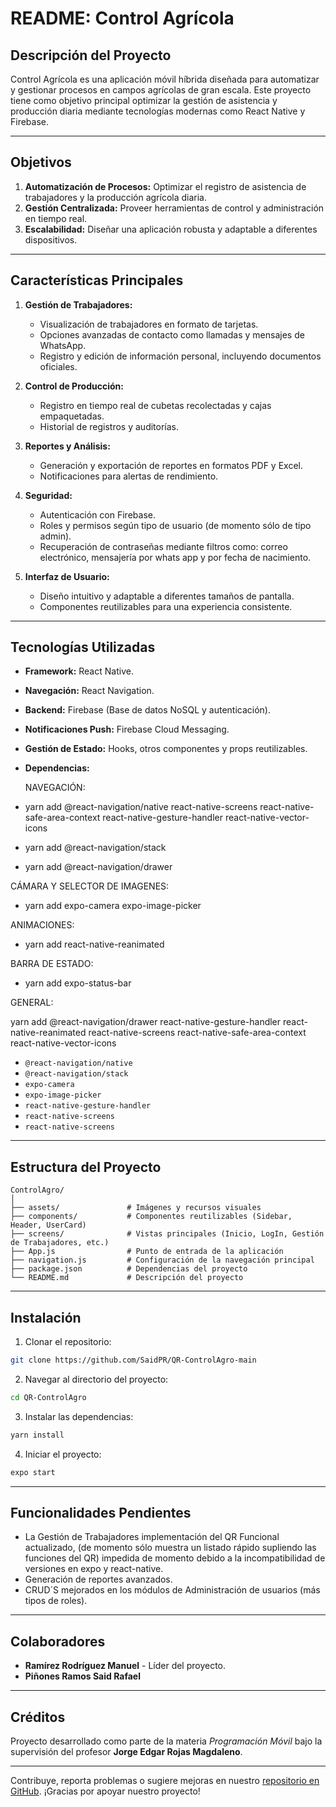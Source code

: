 # README: Control Agrícola

## Descripción del Proyecto

Control Agrícola es una aplicación móvil híbrida diseñada para automatizar y gestionar procesos en campos agrícolas de gran escala. Este proyecto tiene como objetivo principal optimizar la gestión de asistencia y producción diaria mediante tecnologías modernas como React Native y Firebase.

---

## Objetivos

1. **Automatización de Procesos:** Optimizar el registro de asistencia de trabajadores y la producción agrícola diaria.
2. **Gestión Centralizada:** Proveer herramientas de control y administración en tiempo real.
3. **Escalabilidad:** Diseñar una aplicación robusta y adaptable a diferentes dispositivos.

---

## Características Principales

1. **Gestión de Trabajadores:**
   - Visualización de trabajadores en formato de tarjetas.
   - Opciones avanzadas de contacto como llamadas y mensajes de WhatsApp.
   - Registro y edición de información personal, incluyendo documentos oficiales.

2. **Control de Producción:**
   - Registro en tiempo real de cubetas recolectadas y cajas empaquetadas.
   - Historial de registros y auditorías.

3. **Reportes y Análisis:**
   - Generación y exportación de reportes en formatos PDF y Excel.
   - Notificaciones para alertas de rendimiento.

4. **Seguridad:**
   - Autenticación con Firebase.
   - Roles y permisos según tipo de usuario (de momento sólo de tipo admin).
   - Recuperación de contraseñas mediante filtros como: correo electrónico, mensajería por whats app y por fecha de nacimiento.

5. **Interfaz de Usuario:**
   - Diseño intuitivo y adaptable a diferentes tamaños de pantalla.
   - Componentes reutilizables para una experiencia consistente.

---

## Tecnologías Utilizadas

- **Framework:** React Native.
- **Navegación:** React Navigation.
- **Backend:** Firebase (Base de datos NoSQL y autenticación).
- **Notificaciones Push:** Firebase Cloud Messaging.
- **Gestión de Estado:** Hooks, otros componentes y props reutilizables.
  
- **Dependencias:**

  NAVEGACIÓN:
-   yarn add @react-navigation/native react-native-screens react-native-safe-area-context react-native-gesture-handler react-native-vector-icons
-   yarn add @react-navigation/stack
-   yarn add @react-navigation/drawer

  CÁMARA Y SELECTOR DE IMAGENES:
  
-   yarn add expo-camera expo-image-picker

ANIMACIONES:

-   yarn add react-native-reanimated

BARRA DE ESTADO:

-   yarn add expo-status-bar

GENERAL:

yarn add @react-navigation/drawer react-native-gesture-handler react-native-reanimated react-native-screens react-native-safe-area-context react-native-vector-icons
  - `@react-navigation/native`
  - `@react-navigation/stack`
  - `expo-camera`
  - `expo-image-picker`
  - `react-native-gesture-handler`
  - `react-native-screens`
  - `react-native-screens`
---

## Estructura del Proyecto

```plaintext
ControlAgro/
│
├── assets/               # Imágenes y recursos visuales
├── components/           # Componentes reutilizables (Sidebar, Header, UserCard)
├── screens/              # Vistas principales (Inicio, LogIn, Gestión de Trabajadores, etc.)
├── App.js                # Punto de entrada de la aplicación
├── navigation.js         # Configuración de la navegación principal
├── package.json          # Dependencias del proyecto
└── README.md             # Descripción del proyecto
```

---

## Instalación

1. Clonar el repositorio:

```bash
git clone https://github.com/SaidPR/QR-ControlAgro-main 
```

2. Navegar al directorio del proyecto:

```bash
cd QR-ControlAgro
```

3. Instalar las dependencias:

```bash
yarn install
```

4. Iniciar el proyecto:

```bash
expo start
```

---

## Funcionalidades Pendientes

- La Gestión de Trabajadores implementación del QR Funcional actualizado, (de momento sólo muestra un listado rápido supliendo las funciones del QR) impedida de momento debido a la incompatibilidad de versiones en expo y react-native.
- Generación de reportes avanzados.
- CRUD´S mejorados en los módulos de Administración de usuarios (más tipos de roles).

---

## Colaboradores

- **Ramírez Rodríguez Manuel** - Líder del proyecto.
- **Piñones Ramos Said Rafael**

---

## Créditos

Proyecto desarrollado como parte de la materia *Programación Móvil* bajo la supervisión del profesor **Jorge Edgar Rojas Magdaleno**.

---

Contribuye, reporta problemas o sugiere mejoras en nuestro [repositorio en GitHub](https://github.com/tu_usuario/QR-ControlAgro). ¡Gracias por apoyar nuestro proyecto!
